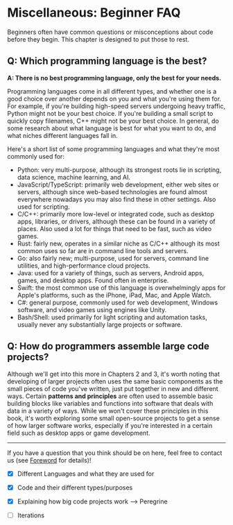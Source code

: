# Miscellaneous: Beginner FAQ

Beginners often have common questions or misconceptions about code before they begin. This chapter is designed to put those to rest.

## Q: Which programming language is the best?
**A: There is no best programming language, only the best for your needs.**

Programming languages come in all different types, and whether one is a good choice over another depends on you and what you're using them for. For example, if you're building high-speed servers undergoing heavy traffic, Python might not be your best choice. If you're building a small script to quickly copy filenames, C++ might not be your best choice. In general, do some research about what language is best for what you want to do, and what niches different languages fall in.

Here's a short list of some programming languages and what they're most commonly used for:
- Python: very multi-purpose, although its strongest roots lie in scripting, data science, machine learning, and AI.
- JavaScript/TypeScript: primarily web development, either web sites or servers, although since web-based technologies are found almost everywhere nowadays you may also find these in other settings. Also used for scripting.
- C/C++: primarily more low-level or integrated code, such as desktop apps, libraries, or drivers, although these can be found in a variety of places. Also used a lot for things that need to be fast, such as video games.
- Rust: fairly new, operates in a similar niche as C/C++ although its most common uses so far are in command line tools and servers.
- Go: also fairly new; multi-purpose, used for servers, command line utilities, and high-performance cloud projects.
- Java: used for a variety of things, such as servers, Android apps, games, and desktop apps. Found often in enterprise.
- Swift: the most common use of this language is overwhelmingly apps for Apple's platforms, such as the iPhone, iPad, Mac, and Apple Watch.
- C#: general purpose, commonly used for web development, Windows software, and video games using engines like Unity.
- Bash/Shell: used primarily for light scripting and automation tasks, usually never any substantially large projects or software.

## Q: How do programmers assemble large code projects?
Although we'll get into this more in Chapters 2 and 3, it's worth noting that developing of larger projects often uses the same basic components as the small pieces of code you've written, just put together in new and different ways. Certain **patterns and principles** are often used to assemble basic building blocks like variables and functions into software that deals with data in a variety of ways. While we won't cover these principles in this book, it's worth exploring some small open-source projects to get a sense of how larger software works, especially if you're interested in a certain field such as desktop apps or game development.

---

If you have a question that you think should be on here, feel free to contact us (see [Foreword](../foreword.md#about-the-authors) for details)!

- [x] Different Languages and what they are used for 
- [x] Code and their different types/purposes
- [x] Explaining how big code projects work —> Peregrine 
- [ ] Iterations

